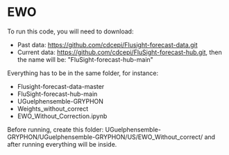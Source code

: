 # EWO

To run this code, you will need to download:
- Past data: https://github.com/cdcepi/Flusight-forecast-data.git
- Current data: https://github.com/cdcepi/FluSight-forecast-hub.git, then the name will be: "FluSight-forecast-hub-main"

Everything has to be in the same folder, for instance:
- Flusight-forecast-data-master
- FluSight-forecast-hub-main
- UGuelphensemble-GRYPHON
- Weights_without_correct
- EWO_Without_Correction.ipynb


Before running, create this folder: UGuelphensemble-GRYPHON/UGuelphensemble-GRYPHON/US/EWO_Without_correct/ and after running everything will be inside.
